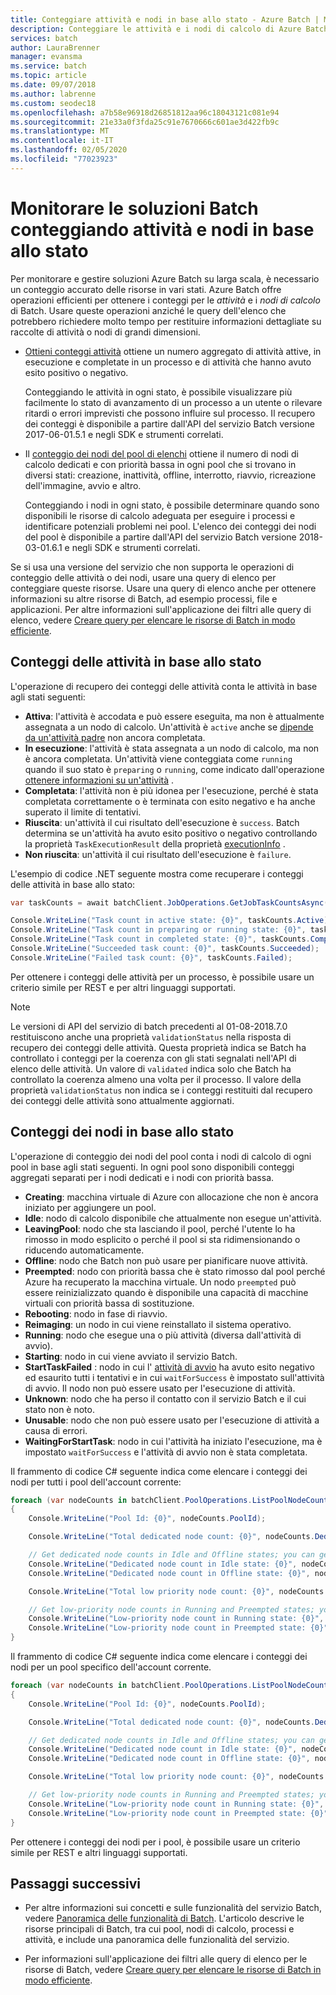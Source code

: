```yaml
---
title: Conteggiare attività e nodi in base allo stato - Azure Batch | Microsoft Docs
description: Conteggiare le attività e i nodi di calcolo di Azure Batch in base allo stato per gestire e monitorare le soluzioni Batch.
services: batch
author: LauraBrenner
manager: evansma
ms.service: batch
ms.topic: article
ms.date: 09/07/2018
ms.author: labrenne
ms.custom: seodec18
ms.openlocfilehash: a7b58e96918d26851812aa96c18043121c081e94
ms.sourcegitcommit: 21e33a0f3fda25c91e7670666c601ae3d422fb9c
ms.translationtype: MT
ms.contentlocale: it-IT
ms.lasthandoff: 02/05/2020
ms.locfileid: "77023923"
---
```

# <a name="monitor-batch-solutions-by-counting-tasks-and-nodes-by-state"></a>Monitorare le soluzioni Batch conteggiando attività e nodi in base allo stato

Per monitorare e gestire soluzioni Azure Batch su larga scala, è necessario un conteggio accurato delle risorse in vari stati. Azure Batch offre operazioni efficienti per ottenere i conteggi per le *attività* e i *nodi di calcolo* di Batch. Usare queste operazioni anziché le query dell'elenco che potrebbero richiedere molto tempo per restituire informazioni dettagliate su raccolte di attività o nodi di grandi dimensioni.

* [Ottieni conteggi attività][rest_get_task_counts] ottiene un numero aggregato di attività attive, in esecuzione e completate in un processo e di attività che hanno avuto esito positivo o negativo. 

  Conteggiando le attività in ogni stato, è possibile visualizzare più facilmente lo stato di avanzamento di un processo a un utente o rilevare ritardi o errori imprevisti che possono influire sul processo. Il recupero dei conteggi è disponibile a partire dall'API del servizio Batch versione 2017-06-01.5.1 e negli SDK e strumenti correlati.

* Il [conteggio dei nodi del pool di elenchi][rest_get_node_counts] ottiene il numero di nodi di calcolo dedicati e con priorità bassa in ogni pool che si trovano in diversi stati: creazione, inattività, offline, interrotto, riavvio, ricreazione dell'immagine, avvio e altro. 

  Conteggiando i nodi in ogni stato, è possibile determinare quando sono disponibili le risorse di calcolo adeguata per eseguire i processi e identificare potenziali problemi nei pool. L'elenco dei conteggi dei nodi del pool è disponibile a partire dall'API del servizio Batch versione 2018-03-01.6.1 e negli SDK e strumenti correlati.

Se si usa una versione del servizio che non supporta le operazioni di conteggio delle attività o dei nodi, usare una query di elenco per conteggiare queste risorse. Usare una query di elenco anche per ottenere informazioni su altre risorse di Batch, ad esempio processi, file e applicazioni. Per altre informazioni sull'applicazione dei filtri alle query di elenco, vedere [Creare query per elencare le risorse di Batch in modo efficiente](batch-efficient-list-queries.md).

## <a name="task-state-counts"></a>Conteggi delle attività in base allo stato

L'operazione di recupero dei conteggi delle attività conta le attività in base agli stati seguenti:

- **Attiva**: l'attività è accodata e può essere eseguita, ma non è attualmente assegnata a un nodo di calcolo. Un'attività è `active` anche se [dipende da un'attività padre](batch-task-dependencies.md) non ancora completata. 
- **In esecuzione**: l'attività è stata assegnata a un nodo di calcolo, ma non è ancora completata. Un'attività viene conteggiata come `running` quando il suo stato è `preparing` o `running`, come indicato dall'operazione [ottenere informazioni su un'attività][rest_get_task] .
- **Completata**: l'attività non è più idonea per l'esecuzione, perché è stata completata correttamente o è terminata con esito negativo e ha anche superato il limite di tentativi. 
- **Riuscita**: un'attività il cui risultato dell'esecuzione è `success`. Batch determina se un'attività ha avuto esito positivo o negativo controllando la proprietà `TaskExecutionResult` della proprietà [executionInfo][rest_get_exec_info] .
- **Non riuscita**: un'attività il cui risultato dell'esecuzione è `failure`.

L'esempio di codice .NET seguente mostra come recuperare i conteggi delle attività in base allo stato: 

```csharp
var taskCounts = await batchClient.JobOperations.GetJobTaskCountsAsync("job-1");

Console.WriteLine("Task count in active state: {0}", taskCounts.Active);
Console.WriteLine("Task count in preparing or running state: {0}", taskCounts.Running);
Console.WriteLine("Task count in completed state: {0}", taskCounts.Completed);
Console.WriteLine("Succeeded task count: {0}", taskCounts.Succeeded);
Console.WriteLine("Failed task count: {0}", taskCounts.Failed);
```

Per ottenere i conteggi delle attività per un processo, è possibile usare un criterio simile per REST e per altri linguaggi supportati. 

> [!NOTE]
> Le versioni di API del servizio di batch precedenti al 01-08-2018.7.0 restituiscono anche una proprietà `validationStatus` nella risposta di recupero dei conteggi delle attività. Questa proprietà indica se Batch ha controllato i conteggi per la coerenza con gli stati segnalati nell'API di elenco delle attività. Un valore di `validated` indica solo che Batch ha controllato la coerenza almeno una volta per il processo. Il valore della proprietà `validationStatus` non indica se i conteggi restituiti dal recupero dei conteggi delle attività sono attualmente aggiornati.
>

## <a name="node-state-counts"></a>Conteggi dei nodi in base allo stato

L'operazione di conteggio dei nodi del pool conta i nodi di calcolo di ogni pool in base agli stati seguenti. In ogni pool sono disponibili conteggi aggregati separati per i nodi dedicati e i nodi con priorità bassa.

- **Creating**: macchina virtuale di Azure con allocazione che non è ancora iniziato per aggiungere un pool.
- **Idle**: nodo di calcolo disponibile che attualmente non esegue un'attività.
- **LeavingPool**: nodo che sta lasciando il pool, perché l'utente lo ha rimosso in modo esplicito o perché il pool si sta ridimensionando o riducendo automaticamente.
- **Offline**: nodo che Batch non può usare per pianificare nuove attività.
- **Preempted**: nodo con priorità bassa che è stato rimosso dal pool perché Azure ha recuperato la macchina virtuale. Un nodo `preempted` può essere reinizializzato quando è disponibile una capacità di macchine virtuali con priorità bassa di sostituzione.
- **Rebooting**: nodo in fase di riavvio.
- **Reimaging**: un nodo in cui viene reinstallato il sistema operativo.
- **Running**: nodo che esegue una o più attività (diversa dall'attività di avvio).
- **Starting**: nodo in cui viene avviato il servizio Batch. 
- **StartTaskFailed** : nodo in cui l' [attività di avvio][rest_start_task] ha avuto esito negativo ed esaurito tutti i tentativi e in cui `waitForSuccess` è impostato sull'attività di avvio. Il nodo non può essere usato per l'esecuzione di attività.
- **Unknown**: nodo che ha perso il contatto con il servizio Batch e il cui stato non è noto.
- **Unusable**: nodo che non può essere usato per l'esecuzione di attività a causa di errori.
- **WaitingForStartTask**: nodo in cui l'attività ha iniziato l'esecuzione, ma è impostato `waitForSuccess` e l'attività di avvio non è stata completata.

Il frammento di codice C# seguente indica come elencare i conteggi dei nodi per tutti i pool dell'account corrente:

```csharp
foreach (var nodeCounts in batchClient.PoolOperations.ListPoolNodeCounts())
{
    Console.WriteLine("Pool Id: {0}", nodeCounts.PoolId);

    Console.WriteLine("Total dedicated node count: {0}", nodeCounts.Dedicated.Total);

    // Get dedicated node counts in Idle and Offline states; you can get additional states.
    Console.WriteLine("Dedicated node count in Idle state: {0}", nodeCounts.Dedicated.Idle);
    Console.WriteLine("Dedicated node count in Offline state: {0}", nodeCounts.Dedicated.Offline);

    Console.WriteLine("Total low priority node count: {0}", nodeCounts.LowPriority.Total);

    // Get low-priority node counts in Running and Preempted states; you can get additional states.
    Console.WriteLine("Low-priority node count in Running state: {0}", nodeCounts.LowPriority.Running);
    Console.WriteLine("Low-priority node count in Preempted state: {0}", nodeCounts.LowPriority.Preempted);
}
```
Il frammento di codice C# seguente indica come elencare i conteggi dei nodi per un pool specifico dell'account corrente.

```csharp
foreach (var nodeCounts in batchClient.PoolOperations.ListPoolNodeCounts(new ODATADetailLevel(filterClause: "poolId eq 'testpool'")))
{
    Console.WriteLine("Pool Id: {0}", nodeCounts.PoolId);

    Console.WriteLine("Total dedicated node count: {0}", nodeCounts.Dedicated.Total);

    // Get dedicated node counts in Idle and Offline states; you can get additional states.
    Console.WriteLine("Dedicated node count in Idle state: {0}", nodeCounts.Dedicated.Idle);
    Console.WriteLine("Dedicated node count in Offline state: {0}", nodeCounts.Dedicated.Offline);

    Console.WriteLine("Total low priority node count: {0}", nodeCounts.LowPriority.Total);

    // Get low-priority node counts in Running and Preempted states; you can get additional states.
    Console.WriteLine("Low-priority node count in Running state: {0}", nodeCounts.LowPriority.Running);
    Console.WriteLine("Low-priority node count in Preempted state: {0}", nodeCounts.LowPriority.Preempted);
}
```
Per ottenere i conteggi dei nodi per i pool, è possibile usare un criterio simile per REST e altri linguaggi supportati.
 
## <a name="next-steps"></a>Passaggi successivi

* Per altre informazioni sui concetti e sulle funzionalità del servizio Batch, vedere [Panoramica delle funzionalità di Batch](batch-api-basics.md). L'articolo descrive le risorse principali di Batch, tra cui pool, nodi di calcolo, processi e attività, e include una panoramica delle funzionalità del servizio.

* Per informazioni sull'applicazione dei filtri alle query di elenco per le risorse di Batch, vedere [Creare query per elencare le risorse di Batch in modo efficiente](batch-efficient-list-queries.md).


[rest_get_task_counts]: /rest/api/batchservice/job/gettaskcounts
[rest_get_node_counts]: /rest/api/batchservice/account/listpoolnodecounts
[rest_get_task]: /rest/api/batchservice/task/get
[rest_list_tasks]: /rest/api/batchservice/task/list
[rest_get_exec_info]: /rest/api/batchservice/task/get
[rest_start_task]: /rest/api/batchservice/pool/add#starttask

